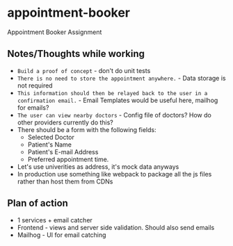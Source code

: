 # appointment-booker

Appointment Booker Assignment

## Notes/Thoughts while working

* `Build a proof of concept` - don't do unit tests
* `There is no need to store the appointment anywhere.` - Data storage is not required
* `This information should then be relayed back to the user in a
confirmation email.` - Email Templates would be useful here, mailhog for emails?
* `The user can view nearby doctors` - Config file of doctors? How do other providers currently do this?
* There should be a form with the following fields:
  * Selected Doctor
  * Patient's Name
  * Patient's E-mail Address
  * Preferred appointment time.
* Let's use univerities as address, it's mock data anyways
* In production use something like webpack to package all the js files rather than host them from CDNs

## Plan of action

* 1 services + email catcher
* Frontend - views and server side validation. Should also send emails
* Mailhog - UI for email catching
